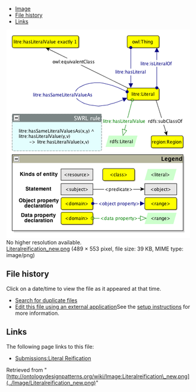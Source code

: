 * [Image](../Image/Literalreification_new.png#file)
* [File history](../Image/Literalreification_new.png#filehistory)
* [Links](../Image/Literalreification_new.png#filelinks)

[![Image:Literalreification new.png](../images/1/12/Literalreification_new.png)](../images/1/12/Literalreification_new.png)  
No higher resolution available.  
[Literalreification\_new.png](../images/1/12/Literalreification_new.png)‎ (489 × 553 pixel, file size: 39 KB, MIME type: image/png)

## File history

Click on a date/time to view the file as it appeared at that time.



  
* [Search for duplicate files](http://ontologydesignpatterns.org/wiki/Special:FileDuplicateSearch/Literalreification_new.png "Special:FileDuplicateSearch/Literalreification new.png")
* [Edit this file using an external application](http://ontologydesignpatterns.org/wiki/index.php?title=Image:Literalreification_new.png&action=edit&externaledit=true&mode=file "Image:Literalreification new.png")See the [setup instructions](http://www.mediawiki.org/wiki/Manual:External_editors "http://www.mediawiki.org/wiki/Manual:External_editors") for more information.

## Links



The following page links to this file:


* [Submissions:Literal Reification](../Submissions/Literal_Reification "Submissions:Literal Reification")


Retrieved from "[http://ontologydesignpatterns.org/wiki/Image:Literalreification\_new.png](../Image/Literalreification_new.png)"